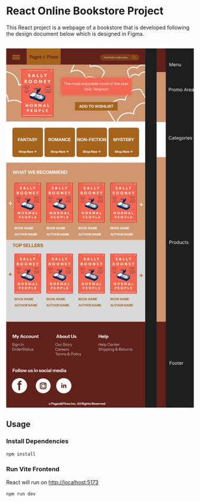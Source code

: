 <h1>React Online Bookstore Project</h1>
This React project is a webpage of a bookstore that is developed following the design document below which is designed in Figma.
<br><br>

![image alt](https://github.com/duygudumlupinar/react-app/blob/1b649a407453263a2dbd2a89397c5bbd177809e7/Pages%26Pines.png)

<h2>Usage</h2>
<h3>Install Dependencies</h3>

```shell
npm install
```

<h3>Run Vite Frontend</h3>
<p>React will run on <a href="http://localhost:5173">http://localhost:5173</a></p>

```shell
npm run dev
```
